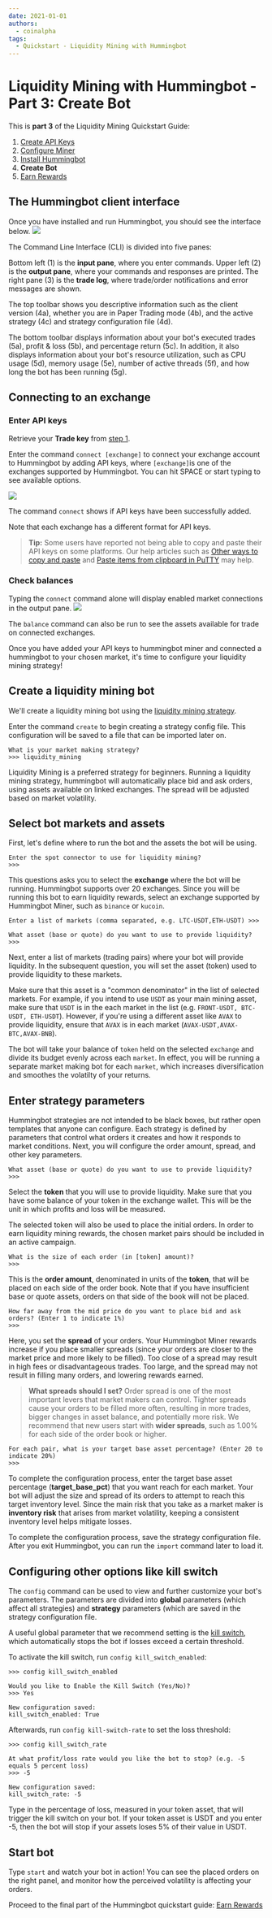 ```yaml
---
date: 2021-01-01
authors:
  - coinalpha
tags:
  - Quickstart - Liquidity Mining with Hummingbot
---
```


# Liquidity Mining with Hummingbot - Part 3: Create Bot

This is **part 3** of the Liquidity Mining Quickstart Guide:

1. [Create API Keys]
2. [Configure Miner]
3. [Install Hummingbot]
4. **Create Bot**
5. [Earn Rewards]

## The Hummingbot client interface

Once you have installed and run Hummingbot, you should see the interface below.
![](./4-a-client-interface.png)

The Command Line Interface (CLI) is divided into five panes:

Bottom left (1) is the **input pane**, where you enter commands. Upper left (2) is the **output pane**, where your commands and responses are printed. The right pane (3) is the **trade log**, where trade/order notifications and error messages are shown.

The top toolbar shows you descriptive information such as the client version (4a), whether you are in Paper Trading mode (4b), and the active strategy (4c) and strategy configuration file (4d).

The bottom toolbar displays information about your bot's executed trades (5a), profit & loss (5b), and percentage return (5c). In addition, it also displays information about your bot's resource utilization, such as CPU usage (5d), memory usage (5e), number of active threads (5f), and how long the bot has been running (5g).

## Connecting to an exchange

### Enter API keys

Retrieve your **Trade key** from [step 1][Create API Keys].

Enter the command `connect [exchange]` to connect your exchange account to Hummingbot by adding API keys, where `[exchange]`is one of the exchanges supported by Hummingbot. You can hit SPACE or start typing to see available options.

![](./4-b-connect.gif)

The command `connect` shows if API keys have been successfully added.

Note that each exchange has a different format for API keys.

> **Tip:**
  Some users have reported not being able to copy and paste their API keys on some platforms. Our help articles such as [Other ways to copy and paste](https://docs.hummingbot.io/intro/support/#i-cant-copy-and-paste-my-api-keys) and [Paste items from clipboard in PuTTY](https://docs.hummingbot.io/intro/support/#paste-items-from-clipboard-in-putty) may help.

### Check balances

Typing the `connect` command alone will display enabled market connections in the output pane.
![](./4-c-connect-command.png)

The `balance` command can also be run to see the assets available for trade on connected exchanges.

Once you have added your API keys to hummingbot miner and connected a hummingbot to your chosen market, it's time to configure your liquidity mining strategy!

## Create a liquidity mining bot

We'll create a liquidity mining bot using the [liquidity mining strategy](https://docs.hummingbot.io/strategies/liquidity-mining/).

Enter the command `create` to begin creating a strategy config file. This configuration will be saved to a file that can be imported later on.

```
What is your market making strategy?
>>> liquidity_mining
```

Liquidity Mining is a preferred strategy for beginners. Running a liquidity mining strategy, hummingbot will automatically place bid and ask orders, using assets available on linked exchanges. The spread will be adjusted based on market volatility.

## Select bot markets and assets

First, let's define where to run the bot and the assets the bot will be using.

```
Enter the spot connector to use for liquidity mining?
>>>
```

This questions asks you to select the **exchange** where the bot will be running. Hummingbot supports over 20 exchanges. Since you will be running this bot to earn liquidity rewards, select an exchange supported by Hummingbot Miner, such as `binance` or `kucoin`.

```
Enter a list of markets (comma separated, e.g. LTC-USDT,ETH-USDT) >>>

What asset (base or quote) do you want to use to provide liquidity?
>>>
```

Next, enter a list of markets (trading pairs) where your bot will provide liquidity. In the subsequent question, you will set the asset (token) used to provide liquidity to these markets.

Make sure that this asset is a "common denominator" in the list of selected markets. For example, if you intend to use `USDT` as your main mining asset, make sure that `USDT` is in the each market in the list (e.g. `FRONT-USDT, BTC-USDT, ETH-USDT`). However, if you're using a different asset like `AVAX` to provide liquidity, ensure that `AVAX` is in each market (`AVAX-USDT,AVAX-BTC,AVAX-BNB`).

The bot will take your balance of `token` held on the selected `exchange` and divide its budget evenly across each `market`. In effect, you will be running a separate market making bot for each `market`, which increases diversification and smoothes the volatilty of your returns.

## Enter strategy parameters

Hummingbot strategies are not intended to be black boxes, but rather open templates that anyone can configure. Each strategy is defined by parameters that control what orders it creates and how it responds to market conditions. Next, you will configure the order amount, spread, and other key parameters.

```
What asset (base or quote) do you want to use to provide liquidity?
>>>
```

Select the **token** that you will use to provide liquidity. Make sure that you have some balance of your token in the exchange wallet. This will be the unit in which profits and loss will be measured.

The selected token will also be used to place the initial orders. In order to earn liquidity mining rewards, the chosen market pairs should be included in an active campaign.

```
What is the size of each order (in [token] amount)?
>>>
```

This is the **order amount**, denominated in units of the **token**, that will be placed on each side of the order book. Note that if you have insufficient base or quote assets, orders on that side of the book will not be placed.

```
How far away from the mid price do you want to place bid and ask orders? (Enter 1 to indicate 1%)
>>>
```

Here, you set the **spread** of your orders. Your Hummingbot Miner rewards increase if you place smaller spreads (since your orders are closer to the market price and more likely to be filled). Too close of a spread may result in high fees or disadvantageous trades. Too large, and the spread may not result in filling many orders, and lowering rewards earned.

> **What spreads should I set?** Order spread is one of the most important levers that market makers can control. Tighter spreads cause your orders to be filled more often, resulting in more trades, bigger changes in asset balance, and potentially more risk. We recommend that new users start with **wider spreads**, such as 1.00% for each side of the order book or higher.

```
For each pair, what is your target base asset percentage? (Enter 20 to indicate 20%)
>>>
```

To complete the configuration process, enter the target base asset percentage (**target_base_pct**) that you want reach for each market. Your bot will adjust the size and spread of its orders to attempt to reach this target inventory level. Since the main risk that you take as a market maker is **inventory risk** that arises from market volatility, keeping a consistent inventory level helps mitigate losses.

To complete the configuration process, save the strategy configuration file. After you exit Hummingbot, you can run the `import` command later to load it.

## Configuring other options like kill switch

The `config` command can be used to view and further customize your bot's parameters. The parameters are divided into **global** parameters (which affect all strategies) and **strategy** parameters (which are saved in the strategy configuration file.

A useful global parameter that we recommend setting is the [kill switch](https://docs.hummingbot.io/features/kill-switch/), which automatically stops the bot if losses exceed a certain threshold.

To activate the kill switch, run `config kill_switch_enabled`:

```
>>> config kill_switch_enabled

Would you like to Enable the Kill Switch (Yes/No)?
>>> Yes

New configuration saved:
kill_switch_enabled: True
```

Afterwards, run `config kill-switch-rate` to set the loss threshold:

```
>>> config kill_switch_rate

At what profit/loss rate would you like the bot to stop? (e.g. -5 equals 5 percent loss)
>>> -5

New configuration saved:
kill_switch_rate: -5
```

Type in the percentage of loss, measured in your token asset, that will trigger the kill switch on your bot. If your token asset is USDT and you enter -5, then the bot will stop if your assets loses 5% of their value in USDT.

## Start bot

Type `start` and watch your bot in action! You can see the placed orders on the right panel, and monitor how the perceived volatility is affecting your orders.

Proceed to the final part of the Hummingbot quickstart guide: [Earn Rewards][Earn Rewards]

[Create API Keys]: 1-create-keys.md
[Configure Miner]: 2-configure-miner.md
[Install Hummingbot]: 3-install-hummingbot.md
[Earn Rewards]: 5-earn-rewards.md
